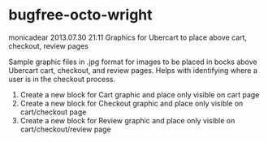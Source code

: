 bugfree-octo-wright
===================

monicadear 2013.07.30 21:11
Graphics for Ubercart to place above cart, checkout, review pages

Sample graphic files in .jpg format for images to be placed in bocks above Ubercart cart, checkout, and review pages. 
Helps with identifying where a user is in the checkout process.

1) Create a new block for Cart graphic and place only visible on cart page
2) Create a new block for Checkout graphic and place only visible on cart/checkout page
3) Create a new block for Review graphic and place only visible on cart/checkout/review page
